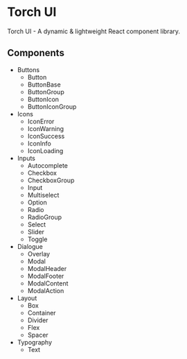 # Torch UI

Torch UI - A dynamic & lightweight React component library.

## Components

- Buttons
  - Button
  - ButtonBase
  - ButtonGroup
  - ButtonIcon
  - ButtonIconGroup
- Icons
  - IconError
  - IconWarning
  - IconSuccess
  - IconInfo
  - IconLoading
- Inputs
  - Autocomplete
  - Checkbox
  - CheckboxGroup
  - Input
  - Multiselect
  - Option
  - Radio
  - RadioGroup
  - Select
  - Slider
  - Toggle
- Dialogue
  - Overlay
  - Modal
  - ModalHeader
  - ModalFooter
  - ModalContent
  - ModalAction
- Layout
  - Box
  - Container
  - Divider
  - Flex
  - Spacer
- Typography
  - Text